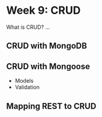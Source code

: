 # Week 9: CRUD

What is CRUD? ...

## CRUD with MongoDB

## CRUD with Mongoose

- Models
- Validation

## Mapping REST to CRUD
